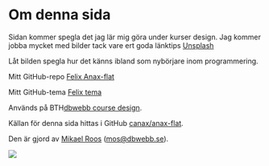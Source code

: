 Om denna sida
==============================================

Sidan kommer spegla det jag lär mig göra under kurser design. Jag kommer jobba mycket med bilder tack vare ert goda länktips [Unsplash](https://unsplash.com)

Låt bilden spegla hur det känns ibland som nybörjare inom programmering.

Mitt GitHub-repo [Felix Anax-flat](https://github.com/fefr17/anax-flat)

Mitt GitHub-tema [Felix tema](https://github.com/fefr17/anax-flat-theme)

Används på BTH[dbwebb course design](http://dbwebb.se/design).

Källan för denna sida hittas i GitHub [canax/anax-flat](git@github.com:canax/anax-flat.git).

Den är gjord av [Mikael Roos](https://mikaelroos.se) (mos@dbwebb.se).

<img src="https://images.unsplash.com/photo-1468070454955-c5b6932bd08d?dpr=1&auto=format&fit=crop&w=1000&q=80&cs=tinysrgb&ixid=dW5zcGxhc2guY29tOzs7Ozs%3D">
